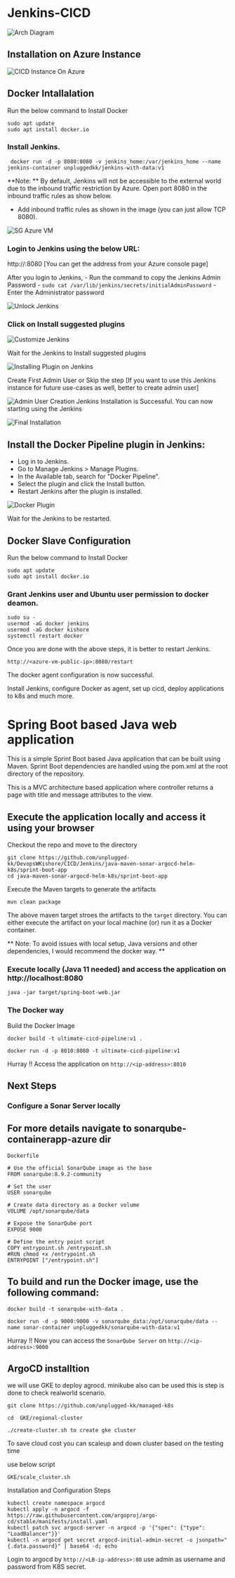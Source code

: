 # Jenkins-CICD

![Arch Diagram ](../../CICD/Jenkins/images/arch-drawings/High_level_Arch.png)

## Installation on Azure Instance
![CICD Instance On Azure](../../CICD/Jenkins/images/misc/Azure_Jenkins.png)

## Docker  Intallalation

Run the below command to Install Docker

```
sudo apt update
sudo apt install docker.io
```

### Install Jenkins.

```
 docker run -d -p 8080:8080 -v jenkins_home:/var/jenkins_home --name jenkins-container unpluggedkk/jenkins-with-data:v1
```

**Note: ** By default, Jenkins will not be accessible to the external world due to the inbound traffic restriction by Azure. Open port 8080 in the inbound traffic rules as show below.

- Add inbound traffic rules as shown in the image (you can just allow TCP 8080).

![SG Azure VM](../../CICD/Jenkins/images/misc/SG.png)


### Login to Jenkins using the below URL:

http://<Azure-VM-public-ip-address>:8080    [You can get the address from your Azure console page]
  
After you login to Jenkins, 
      - Run the command to copy the Jenkins Admin Password - `sudo cat /var/lib/jenkins/secrets/initialAdminPassword`
      - Enter the Administrator password
      
![Unlock Jenkins ](../../CICD/Jenkins/images/misc/jenkins1.png)

### Click on Install suggested plugins

![Customize Jenkins ](../../CICD/Jenkins/images/misc/jenkins2.png)

Wait for the Jenkins to Install suggested plugins

![Installing Plugin on Jenkins](../../CICD/Jenkins/images/misc/jenkins3.png)

Create First Admin User or Skip the step [If you want to use this Jenkins instance for future use-cases as well, better to create admin user]

![Admin User Creation](../../CICD/Jenkins/images/misc/jenkins4.png)
Jenkins Installation is Successful. You can now starting using the Jenkins 

![Final Installation ](../../CICD/Jenkins/images/misc/jenkins5.png)

## Install the Docker Pipeline plugin in Jenkins:

   - Log in to Jenkins.
   - Go to Manage Jenkins > Manage Plugins.
   - In the Available tab, search for "Docker Pipeline".
   - Select the plugin and click the Install button.
   - Restart Jenkins after the plugin is installed.
   
![Docker Plugin ](../../CICD/Jenkins/images/misc/jenkins6.png)

Wait for the Jenkins to be restarted.


## Docker Slave Configuration

Run the below command to Install Docker

```
sudo apt update
sudo apt install docker.io
```
 
### Grant Jenkins user and Ubuntu user permission to docker deamon.

```
sudo su - 
usermod -aG docker jenkins
usermod -aG docker kishore
systemctl restart docker
```

Once you are done with the above steps, it is better to restart Jenkins.

```
http://<azure-vm-public-ip>:8080/restart
```

The docker agent configuration is now successful.

Install Jenkins, configure Docker as agent, set up cicd, deploy applications to k8s and much more.

# Spring Boot based Java web application
 
This is a simple Sprint Boot based Java application that can be built using Maven. Sprint Boot dependencies are handled using the pom.xml 
at the root directory of the repository.

This is a MVC architecture based application where controller returns a page with title and message attributes to the view.

## Execute the application locally and access it using your browser

Checkout the repo and move to the directory

```
git clone https://github.com/unplugged-kk/DevopsWKishore/CICD/Jenkins/java-maven-sonar-argocd-helm-k8s/sprint-boot-app
cd java-maven-sonar-argocd-helm-k8s/sprint-boot-app
```

Execute the Maven targets to generate the artifacts

```
mvn clean package
```

The above maven target stroes the artifacts to the `target` directory. You can either execute the artifact on your local machine
(or) run it as a Docker container.

** Note: To avoid issues with local setup, Java versions and other dependencies, I would recommend the docker way. **


### Execute locally (Java 11 needed) and access the application on http://localhost:8080

```
java -jar target/spring-boot-web.jar
```

### The Docker way

Build the Docker Image

```
docker build -t ultimate-cicd-pipeline:v1 .
```

```
docker run -d -p 8010:8080 -t ultimate-cicd-pipeline:v1
```

Hurray !! Access the application on `http://<ip-address>:8010`


## Next Steps

### Configure a Sonar Server locally
## For more details navigate to sonarqube-containerapp-azure dir

```
Dockerfile

# Use the official SonarQube image as the base
FROM sonarqube:8.9.2-community

# Set the user
USER sonarqube

# Create data directory as a Docker volume
VOLUME /opt/sonarqube/data

# Expose the SonarQube port
EXPOSE 9000

# Define the entry point script
COPY entrypoint.sh /entrypoint.sh
#RUN chmod +x /entrypoint.sh
ENTRYPOINT ["/entrypoint.sh"]

```

## To build  and run the Docker image, use the following command:
```
docker build -t sonarqube-with-data .

docker run -d -p 9000:9000 -v sonarqube_data:/opt/sonarqube/data --name sonar-container unpluggedkk/sonarqube-with-data:v1

```

Hurray !! Now you can access the `SonarQube Server` on `http://<ip-address>:9000` 

## ArgoCD installtion 

we will use GKE to deploy agrocd. minikube also can be used this is step is done to check realworld scenario.

```
git clone https://github.com/unplugged-kk/managed-k8s

cd  GKE/regional-cluster

./create-cluster.sh to create gke cluster

```

To save cloud cost you can scaleup and down cluster based on the testing time

use below script

```
GKE/scale_cluster.sh 
```

Installation and Configuration Steps

```
kubectl create namespace argocd
kubectl apply -n argocd -f https://raw.githubusercontent.com/argoproj/argo-cd/stable/manifests/install.yaml
kubectl patch svc argocd-server -n argocd -p '{"spec": {"type": "LoadBalancer"}}'
kubectl -n argocd get secret argocd-initial-admin-secret -o jsonpath="{.data.password}" | base64 -d; echo

```

Login to argocd by `http://<LB-ip-address>:80` use admin as username and password from K8S secret.
